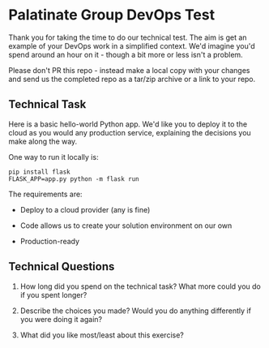 # Palatinate Group DevOps Test

Thank you for taking the time to do our technical test. The aim is get
an example of your DevOps work in a simplified context. We'd imagine
you'd spend around an hour on it - though a bit more or less isn't a
problem.

Please don't PR this repo - instead make a local copy with your
changes and send us the completed repo as a tar/zip archive or a link
to your repo.


## Technical Task

Here is a basic hello-world Python app. We'd like you to deploy it to
the cloud as you would any production service, explaining the
decisions you make along the way.

One way to run it locally is:
```
pip install flask
FLASK_APP=app.py python -m flask run
```
The requirements are:

* Deploy to a cloud provider (any is fine)

* Code allows us to create your solution environment on our own

* Production-ready


## Technical Questions

1. How long did you spend on the technical task? What more could you
do if you spent longer?

2. Describe the choices you made? Would you do anything differently if
you were doing it again?

3. What did you like most/least about this exercise?
